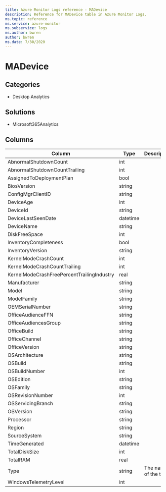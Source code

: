 ```yaml
---
title: Azure Monitor Logs reference - MADevice
description: Reference for MADevice table in Azure Monitor Logs.
ms.topic: reference
ms.service: azure-monitor
ms.subservice: logs
ms.author: bwren
author: bwren
ms.date: 7/30/2020
---
```


# MADevice

 

## Categories

- Desktop Analytics
## Solutions

- Microsoft365Analytics




## Columns

|Column|Type|Description|
|---|---|---|
|AbnormalShutdownCount|int||
|AbnormalShutdownCountTrailing|int||
|AssignedToDeploymentPlan|bool||
|BiosVersion|string||
|ConfigMgrClientID|string||
|DeviceAge|int||
|DeviceId|string||
|DeviceLastSeenDate|datetime||
|DeviceName|string||
|DiskFreeSpace|int||
|InventoryCompleteness|bool||
|InventoryVersion|string||
|KernelModeCrashCount|int||
|KernelModeCrashCountTrailing|int||
|KernelModeCrashFreePercentTrailingIndustry|real||
|Manufacturer|string||
|Model|string||
|ModelFamily|string||
|OEMSerialNumber|string||
|OfficeAudienceFFN|string||
|OfficeAudiencesGroup|string||
|OfficeBuild|string||
|OfficeChannel|string||
|OfficeVersion|string||
|OSArchitecture|string||
|OSBuild|string||
|OSBuildNumber|int||
|OSEdition|string||
|OSFamily|string||
|OSRevisionNumber|int||
|OSServicingBranch|string||
|OSVersion|string||
|Processor|string||
|Region|string||
|SourceSystem|string||
|TimeGenerated|datetime||
|TotalDiskSize|int||
|TotalRAM|real||
|Type|string|The name of the table|
|WindowsTelemetryLevel|int||
